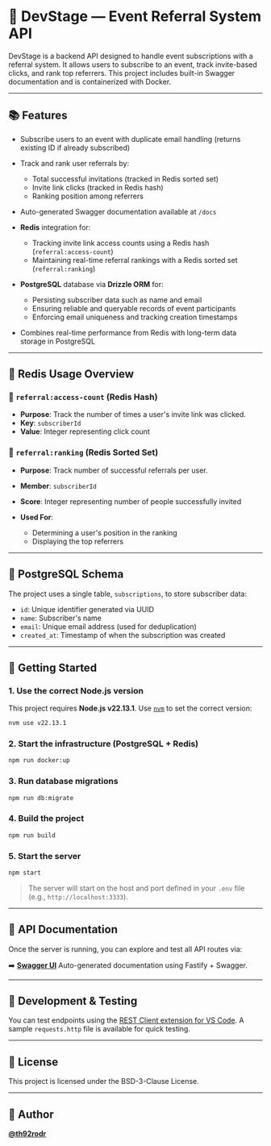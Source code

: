 # 💪 DevStage — Event Referral System API

DevStage is a backend API designed to handle event subscriptions with a referral system. It allows users to subscribe to an event, track invite-based clicks, and rank top referrers. This project includes built-in Swagger documentation and is containerized with Docker.

---

## 📚 Features

* Subscribe users to an event with duplicate email handling (returns existing ID if already subscribed)
* Track and rank user referrals by:

  * Total successful invitations (tracked in Redis sorted set)
  * Invite link clicks (tracked in Redis hash)
  * Ranking position among referrers

* Auto-generated Swagger documentation available at `/docs`
* **Redis** integration for:

  * Tracking invite link access counts using a Redis hash (`referral:access-count`)
  * Maintaining real-time referral rankings with a Redis sorted set (`referral:ranking`)

* **PostgreSQL** database via **Drizzle ORM** for:

  * Persisting subscriber data such as name and email
  * Ensuring reliable and queryable records of event participants
  * Enforcing email uniqueness and tracking creation timestamps

* Combines real-time performance from Redis with long-term data storage in PostgreSQL

---

## 🧠 Redis Usage Overview

### 🔹 `referral:access-count` (Redis Hash)

* **Purpose**: Track the number of times a user's invite link was clicked.
* **Key**: `subscriberId`
* **Value**: Integer representing click count

### 🔹 `referral:ranking` (Redis Sorted Set)

* **Purpose**: Track number of successful referrals per user.
* **Member**: `subscriberId`
* **Score**: Integer representing number of people successfully invited
* **Used For**:

  * Determining a user's position in the ranking
  * Displaying the top referrers

---

## 🧩 PostgreSQL Schema

The project uses a single table, `subscriptions`, to store subscriber data:

* `id`: Unique identifier generated via UUID
* `name`: Subscriber's name
* `email`: Unique email address (used for deduplication)
* `created_at`: Timestamp of when the subscription was created

---

## 🚀 Getting Started

### 1. Use the correct Node.js version

This project requires **Node.js v22.13.1**. Use [`nvm`](https://github.com/nvm-sh/nvm) to set the correct version:

```sh
nvm use v22.13.1
```

### 2. Start the infrastructure (PostgreSQL + Redis)

```sh
npm run docker:up
```

### 3. Run database migrations

```sh
npm run db:migrate
```

### 4. Build the project

```sh
npm run build
```

### 5. Start the server

```sh
npm start
```

> The server will start on the host and port defined in your `.env` file (e.g., `http://localhost:3333`).

---

## 📖 API Documentation

Once the server is running, you can explore and test all API routes via:

➡️ [**Swagger UI**](http://localhost:3333/docs)
Auto-generated documentation using Fastify + Swagger.

---

## 💪 Development & Testing

You can test endpoints using the [REST Client extension for VS Code](https://marketplace.visualstudio.com/items?itemName=humao.rest-client).
A sample `requests.http` file is available for quick testing.

---

## 📝 License

This project is licensed under the BSD-3-Clause License.

---

## 👤 Author

[**@th92rodr**](https://github.com/th92rodr)
